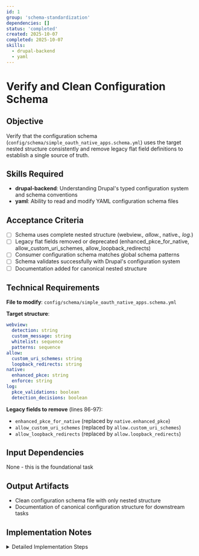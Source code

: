 ```yaml
---
id: 1
group: 'schema-standardization'
dependencies: []
status: 'completed'
created: 2025-10-07
completed: 2025-10-07
skills:
  - drupal-backend
  - yaml
---
```


# Verify and Clean Configuration Schema

## Objective

Verify that the configuration schema (`config/schema/simple_oauth_native_apps.schema.yml`) uses the target nested structure consistently and remove legacy flat field definitions to establish a single source of truth.

## Skills Required

- **drupal-backend**: Understanding Drupal's typed configuration system and schema conventions
- **yaml**: Ability to read and modify YAML configuration schema files

## Acceptance Criteria

- [ ] Schema uses complete nested structure (webview._, allow._, native._, log._)
- [ ] Legacy flat fields removed or deprecated (enhanced_pkce_for_native, allow_custom_uri_schemes, allow_loopback_redirects)
- [ ] Consumer configuration schema matches global schema patterns
- [ ] Schema validates successfully with Drupal's configuration system
- [ ] Documentation added for canonical nested structure

## Technical Requirements

**File to modify**: `config/schema/simple_oauth_native_apps.schema.yml`

**Target structure**:

```yaml
webview:
  detection: string
  custom_message: string
  whitelist: sequence
  patterns: sequence
allow:
  custom_uri_schemes: string
  loopback_redirects: string
native:
  enhanced_pkce: string
  enforce: string
log:
  pkce_validations: boolean
  detection_decisions: boolean
```

**Legacy fields to remove** (lines 86-97):

- `enhanced_pkce_for_native` (replaced by `native.enhanced_pkce`)
- `allow_custom_uri_schemes` (replaced by `allow.custom_uri_schemes`)
- `allow_loopback_redirects` (replaced by `allow.loopback_redirects`)

## Input Dependencies

None - this is the foundational task

## Output Artifacts

- Clean configuration schema file with only nested structure
- Documentation of canonical configuration structure for downstream tasks

## Implementation Notes

<details>
<summary>Detailed Implementation Steps</summary>

1. **Review current schema** (lines 1-147):
   - Identify all mapping definitions
   - Note which fields are already nested vs flat
   - Check consumer schema (simple_oauth_native_apps.consumer.\*)

2. **Remove legacy fields**:
   - Delete or comment out lines 86-97 containing:
     - `enhanced_pkce_for_native`
     - `allow_custom_uri_schemes`
     - `allow_loopback_redirects`
   - These are backward compatibility cruft from flat structure era

3. **Verify nested structure consistency**:
   - Ensure `webview` mapping contains: detection, custom_message, whitelist, patterns
   - Ensure `allow` mapping contains: custom_uri_schemes, loopback_redirects
   - Ensure `native` mapping contains: enhanced_pkce, enforce
   - Ensure `log` mapping contains: pkce_validations, detection_decisions
   - Note: Schema uses `log`, not `logging` - this is important for downstream tasks

4. **Verify consumer schema alignment**:
   - Check `simple_oauth_native_apps.consumer.*` schema
   - Ensure override fields match global structure
   - Consumer-specific settings should mirror global nested structure

5. **Test schema validity**:

   ```bash
   # Clear cache to reload schema
   vendor/bin/drush cache:rebuild

   # Check for schema validation errors in logs
   vendor/bin/drush watchdog:show --severity=Error
   ```

6. **Document canonical structure**:
   - Add comments in schema file explaining nested structure
   - Note that this structure is now used throughout: schema, forms, validators, services

</details>
